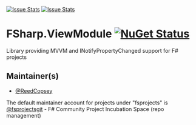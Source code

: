 [![Issue Stats](http://issuestats.com/github/fsprojects/FSharp.ViewModule/badge/issue)](http://issuestats.com/github/fsprojects/FSharp.ViewModule)
[![Issue Stats](http://issuestats.com/github/fsprojects/FSharp.ViewModule/badge/pr)](http://issuestats.com/github/fsprojects/FSharp.ViewModule)

FSharp.ViewModule [![NuGet Status](http://img.shields.io/nuget/v/FSharp.ViewModule.Core.svg?style=flat)](https://www.nuget.org/packages/FSharp.ViewModule.Core/)
=================

Library providing MVVM and INotifyPropertyChanged support for F# projects

## Maintainer(s)

- [@ReedCopsey](https://github.com/ReedCopsey)

The default maintainer account for projects under "fsprojects" is [@fsprojectsgit](https://github.com/fsprojectsgit) - F# Community Project Incubation Space (repo management)
